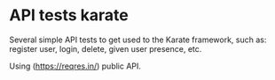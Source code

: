 # API tests karate

Several simple API tests to get used to the Karate framework, such as:  
register user, login, delete, given user presence, etc.

Using (https://reqres.in/) public API.